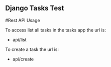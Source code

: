 ## Django Tasks Test

#Rest API Usage

To access list all tasks in the tasks app the url is:
* api/list

To create a task the url is:
* api/create